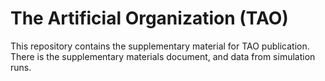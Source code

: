 # The Artificial Organization (TAO)

This repository contains the supplementary material
for TAO publication. There is the supplementary materials
document, and data from simulation runs.
